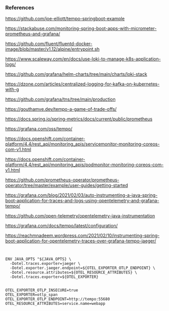### References

<https://github.com/joe-elliott/tempo-springboot-example>

<https://stackabuse.com/monitoring-spring-boot-apps-with-micrometer-prometheus-and-grafana/>

<https://github.com/fluent/fluentd-docker-image/blob/master/v1.12/alpine/entrypoint.sh>

<https://www.scaleway.com/en/docs/use-loki-to-manage-k8s-application-logs/>

<https://github.com/grafana/helm-charts/tree/main/charts/loki-stack>

<https://dzone.com/articles/centralized-logging-for-kafka-on-kubernetes-with-g>

<https://github.com/grafana/tns/tree/main/production>

<https://gouthamve.dev/tempo-a-game-of-trade-offs/>

<https://docs.spring.io/spring-metrics/docs/current/public/prometheus>

<https://grafana.com/oss/tempo/>

<https://docs.openshift.com/container-platform/4.4/rest_api/monitoring_apis/servicemonitor-monitoring-coreos-com-v1.html>

<https://docs.openshift.com/container-platform/4.4/rest_api/monitoring_apis/podmonitor-monitoring-coreos-com-v1.html>

<https://github.com/prometheus-operator/prometheus-operator/tree/master/example/user-guides/getting-started>

<https://grafana.com/blog/2021/02/03/auto-instrumenting-a-java-spring-boot-application-for-traces-and-logs-using-opentelemetry-and-grafana-tempo/>

<https://github.com/open-telemetry/opentelemetry-java-instrumentation>

<https://grafana.com/docs/tempo/latest/configuration/>

<https://reachmnadeem.wordpress.com/2021/02/10/instrumenting-spring-boot-application-for-opentelemetry-traces-over-grafana-tempo-jaeger/>

```


ENV JAVA_OPTS "${JAVA_OPTS} \
  -Dotel.traces.exporter=jaeger \
  -Dotel.exporter.jaeger.endpoint=${OTEL_EXPORTER_OTLP_ENDPOINT} \
  -Dotel.resource.attributes=${OTEL_RESOURCE_ATTRIBUTES} \
  -Dotel.traces.exporter=${OTEL_EXPORTER}


OTEL_EXPORTER_OTLP_INSECURE=true
OTEL_EXPORTER=otlp_span
OTEL_EXPORTER_OTLP_ENDPOINT=http://tempo:55680
OTEL_RESOURCE_ATTRIBUTES=service.name=webapp
```
